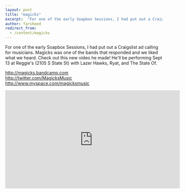 ```yaml
---
layout: post
title: "magicks"
excerpt:  "For one of the early Soapbox Sessions, I had put out a Craigslist ad calling for musicians. Magicks was one of the bands..."
author: farsheed
redirect_from:
  - /content/magicks
---
```


For one of the early Soapbox Sessions, I had put out a Craigslist ad calling for musicians. Magicks was one of the bands that responded and we liked what we heard. Check out this new video he made! He'll be performing Sept 13 at Reggie's (2105 S State St) with Lazer Hawks, Ryat, and The State Of.

http://magicks.bandcamp.com  
http://twitter.com/MagicksMusic  
http://www.myspace.com/magicksmusic  

<iframe width="560" height="315" src="https://www.youtube.com/embed/cmHaa2stq20" frameborder="0" allow="autoplay; encrypted-media" allowfullscreen></iframe>